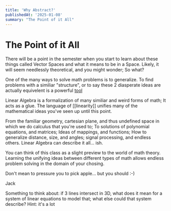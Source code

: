 ```yaml
---
title: 'Why Abstract?'
publishedAt: '2025-01-08'
summary: "The Point of it All"
---
```


# The Point of it All

There will be a point in the semester when you start to learn about these things called Vector Spaces and what it means to be in a Space.
Likely, it will seem needlessly theoretical, and you might wonder; So what? 

One of the many ways to solve math problems is to generalize. To find problems with a similiar "structure", or to say these 2 diasperate ideas are actually equivelent is a powerful [tool](https://www.youtube.com/watch?v=i0UTeQfnzfM)

Linear Algebra is a formalization of many similiar and weird forms of math; It acts as a glue. The language of [[linearity]] unifies many of the mathematical ideas you've seen up until this point. 

From the familiar geometry, cartesian plane, and thus undefined space in which we do calculus that you're used to; To solutions of polynomial equations, and matrices; Ideas of mappings, and functions; How to generalize distance, size, and angles; signal processing, and endless others. Linear Algebra can describe it all... ish.

You can think of this class as a slight preview to the world of math theory. Learning the unifying ideas between different types of math 
allows endless problem solving in the domain of your chosing.

Don't mean to pressure you to pick apple... but you should :-)

Jack

Something to think about: 
if 3 lines intersect in 3D, what does it mean for a system of linear equations to model that; what else could that system describe?
Hint: it's a lot

